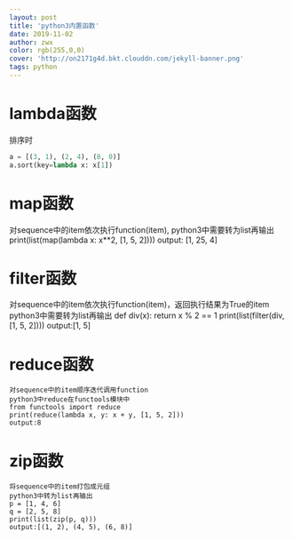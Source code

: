 ```yaml
---
layout: post
title: 'python3内置函数'
date: 2019-11-02
author: zwx
color: rgb(255,0,0)
cover: 'http://on2171g4d.bkt.clouddn.com/jekyll-banner.png'
tags: python
---
```


# lambda函数
排序时
```python
a = [(3, 1), (2, 4), (8, 0)]
a.sort(key=lambda x: x[1])
```

# map函数
对sequence中的item依次执行function(item),
python3中需要转为list再输出
	print(list(map(lambda x: x**2, [1, 5, 2])))
	output: [1, 25, 4]

# filter函数
对sequence中的item依次执行function(item)，返回执行结果为True的item
python3中需要转为list再输出
def div(x):
    return x % 2 == 1
print(list(filter(div, [1, 5, 2])))
output:[1, 5]

# reduce函数
    对sequence中的item顺序迭代调用function
    python3中reduce在functools模块中
    from functools import reduce
    print(reduce(lambda x, y: x + y, [1, 5, 2]))
    output:8

# zip函数
    将sequence中的item打包成元组
    python3中转为list再输出
    p = [1, 4, 6]
    q = [2, 5, 8]
    print(list(zip(p, q)))
    output:[(1, 2), (4, 5), (6, 8)]
